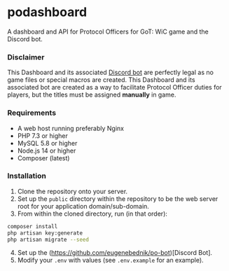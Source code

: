 # podashboard

A dashboard and API for Protocol Officers for GoT: WiC game and the Discord bot.

### Disclaimer
This Dashboard and its associated [Discord bot](https://github.com/eugenebednik/po-bot) are perfectly legal as no game files or special macros are created. This Dashboard and its associated bot are created as a way to facilitate Protocol Officer duties for players, but the titles must be assigned __manually__ in game.


### Requirements
* A web host running preferably Nginx
* PHP 7.3 or higher 
* MySQL 5.8 or higher
* Node.js 14 or higher
* Composer (latest)

### Installation
1. Clone the repository onto your server.
2. Set up the `public` directory within the repository to be the web server root for your application domain/sub-domain.
3. From within the cloned directory, run (in that order):
```bash
composer install
php artisan key:generate
php artisan migrate --seed
```
4. Set up the (https://github.com/eugenebednik/po-bot)[Discord Bot].
5. Modify your `.env` with values (see `.env.example` for an example).
